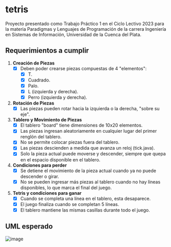 # tetris

Proyecto presentado como Trabajo Práctico 1 en el Ciclo Lectivo 2023 para la materia Paradigmas y Lenguajes de Programación de la carrera Ingeniería en Sistemas de Información, Universidad de la Cuenca del Plata.

## Requerimientos a cumplir

1. **Creación de Piezas**
    - [x] Deben poder crearse piezas compuestas de 4 "elementos":
        - [x] T.
        - [x] Cuadrado.
        - [x] Palo.
        - [x] L (izquierda y derecha).
        - [x] Perro (izquierda y derecha).

2. **Rotación de Piezas**
    - [x] Las piezas pueden rotar hacia la izquierda o la derecha, "sobre su eje".

3. **Tablero y Movimiento de Piezas**
    - [x] El tablero "board" tiene dimensiones de 10x20 elementos.
    - [x] Las piezas ingresan aleatoriamente en cualquier lugar del primer renglón del tablero.
    - [x] No se permite colocar piezas fuera del tablero.
    - [x] Las piezas descienden a medida que avanza un reloj (tick.java).
    - [x] Solo la pieza actual puede moverse y descender, siempre que quepa en el espacio disponible en el tablero.

4. **Condiciones para perder**
    - [x] Se detiene el movimiento de la pieza actual cuando ya no puede descender o girar.
    - [x] No se pueden ingresar más piezas al tablero cuando no hay líneas disponibles, lo que marca el final del juego.

5. **Tetris y condiciones para ganar**
    - [x] Cuando se completa una línea en el tablero, esta desaparece.
    - [x] El juego finaliza cuando se completan 5 líneas.
    - [x] El tablero mantiene las mismas casillas durante todo el juego.
  
## UML esperado
![image](https://github.com/StivenAlexis/tetris/assets/68785609/b91a00b5-88d2-4cf7-aadc-d02ebfb3b4a6)
